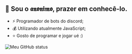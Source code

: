  ## 👋 Sou o 𝖆𝖓𝖔𝖓𝖎𝖒𝖔, prazer em conhecê-lo.

- ⚡ Programador de bots do discord;
- 💰 Utilizando atualmente JavaScript;
- ⭐ Gosto de programar e jogar ué :)

![Meu GitHub status](https://github-readme-stats.vercel.app/api?username=anounimoo&show_icons=true&theme=radical)
